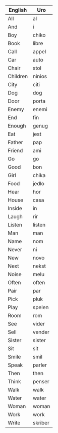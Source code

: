 | English  | Uro         |
|----------|---------|
| All      | al      |
| And      | i       |
| Boy      | chiko   |
| Book     | libre   |
| Call     | appel   |
| Car      | auto    |
| Chair    | stol    |
| Children | ninios  |
| City     | citi    |
| Dog      | dog     |
| Door     | porta   |
| Enemy    | enemi   |
| End      | fin     |
| Enough   | genug   |
| Eat      | jest    |
| Father   | pap     |
| Friend   | ami     |
| Go       | go      |
| Good     | bon     |
| Girl     | chika   |
| Food     | jedlo   |
| Hear     | hor     |
| House    | casa    |
| Inside   | in      |
| Laugh    | rir     |
| Listen   | listen  |
| Man      | man     |
| Name     | nom     |
| Never    | ni      |
| New      | novo    |
| Next     | nekst   |
| Noise    | melu    |
| Often    | often   |
| Pair     | par     |
| Pick     | pluk    |
| Play     | spelen  |
| Room     | rom     |
| See      | vider   |
| Sell     | vender  |
| Sister   | sister  |
| Sit      | sit     |
| Smile    | smil    |
| Speak    | parler  |
| Then     | then    |
| Think    | penser  |
| Walk     | walk    |
| Water    | water   |
| Woman    | woman   |
| Work     | work    |
| Write    | skriber |

